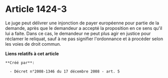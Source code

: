 # Article 1424-3

Le juge peut délivrer une injonction de payer européenne pour partie de la demande, après que le demandeur a accepté la
proposition en ce sens qu'il lui a faite. Dans ce cas, le demandeur ne peut plus agir en justice pour réclamer le reliquat,
sauf à ne pas signifier l'ordonnance et à procéder selon les voies de droit commun.

**Liens relatifs à cet article**

	**Créé par**:

	  - Décret n°2008-1346 du 17 décembre 2008 - art. 5
